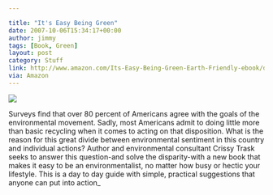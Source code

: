 ```yaml
---

title: "It's Easy Being Green"
date: 2007-10-06T15:34:17+00:00
author: jimmy
tags: [Book, Green]
layout: post
category: Stuff
link: http://www.amazon.com/Its-Easy-Being-Green-Earth-Friendly-ebook/dp/B002E7ARXM/ref=as_li_ss_il?_encoding=UTF8&qid=1458770254&sr=8-1&linkCode=li3&tag=jimmlitt-20&linkId=2acd9f9491b01d39146f85d198eb6525
via: Amazon
---
```


<div class="iframe-left">
<a href="http://www.amazon.com/Its-Easy-Being-Green-Earth-Friendly-ebook/dp/B002E7ARXM/ref=as_li_ss_il?_encoding=UTF8&qid=1458770254&sr=8-1&linkCode=li3&tag=jimmlitt-20&linkId=2acd9f9491b01d39146f85d198eb6525" target="_blank"><img border="0" src="//ws-na.amazon-adsystem.com/widgets/q?_encoding=UTF8&ASIN=B002E7ARXM&Format=_SL250_&ID=AsinImage&MarketPlace=US&ServiceVersion=20070822&WS=1&tag=jimmlitt-20" ></a><img src="//ir-na.amazon-adsystem.com/e/ir?t=jimmlitt-20&l=li3&o=1&a=B002E7ARXM" width="1" height="1" border="0" alt="" style="border:none !important; margin:0px !important;" />
</div>

Surveys find that over 80 percent of Americans agree with the goals of the environmental movement. Sadly, most Americans admit to doing little more than basic recycling when it comes to acting on that disposition. What is the reason for this great divide between environmental sentiment in this country and individual actions? Author and environmental consultant Crissy Trask seeks to answer this question-and solve the disparity-with a new book that makes it easy to be an environmentalist, no matter how busy or hectic your lifestyle. This is a day to day guide with simple, practical suggestions that anyone can put into action_